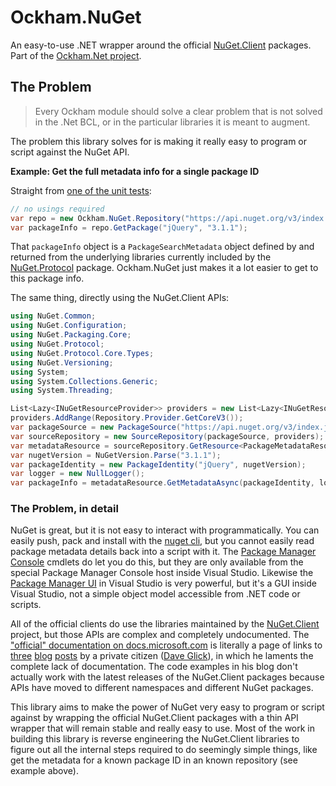 # Ockham.NuGet
An easy-to-use .NET wrapper around the official [NuGet.Client](https://github.com/NuGet/NuGet.Client) packages. Part of the [Ockham.Net project](https://github.com/joshua-honig/ockham.net).

## The Problem

> Every Ockham module should solve a clear problem that is not solved in the .Net BCL, or in the particular libraries it is meant to augment.

The problem this library solves for is making it really easy to program or script against the NuGet API.

**Example: Get the full metadata info for a single package ID**

Straight from [one of the unit tests](https://github.com/joshua-honig/ockham.net.nuget/blob/master/src/test/PackageLookupTests.cs):

```C# 
// no usings required
var repo = new Ockham.NuGet.Repository("https://api.nuget.org/v3/index.json");
var packageInfo = repo.GetPackage("jQuery", "3.1.1"); 
```

That `packageInfo` object is a `PackageSearchMetadata` object defined by and returned from the underlying libraries currently included by the [NuGet.Protocol](https://www.nuget.org/packages/NuGet.Protocol/) package. Ockham.NuGet just makes it a lot easier to get to this package info.

The same thing, directly using the NuGet.Client APIs:

```C#
using NuGet.Common;
using NuGet.Configuration;
using NuGet.Packaging.Core;
using NuGet.Protocol;
using NuGet.Protocol.Core.Types;
using NuGet.Versioning;
using System;
using System.Collections.Generic;
using System.Threading;

List<Lazy<INuGetResourceProvider>> providers = new List<Lazy<INuGetResourceProvider>>();
providers.AddRange(Repository.Provider.GetCoreV3());
var packageSource = new PackageSource("https://api.nuget.org/v3/index.json");
var sourceRepository = new SourceRepository(packageSource, providers);
var metadataResource = sourceRepository.GetResource<PackageMetadataResource>();
var nugetVersion = NuGetVersion.Parse("3.1.1");
var packageIdentity = new PackageIdentity("jQuery", nugetVersion);
var logger = new NullLogger();
var packageInfo = metadataResource.GetMetadataAsync(packageIdentity, logger, CancellationToken.None).Result;
```

### The Problem, in detail
NuGet is great, but it is not easy to interact with programmatically. You can easily push, pack and install with the [nuget cli](https://docs.microsoft.com/en-us/nuget/tools/nuget-exe-cli-reference), but you cannot easily read package metadata details back into a script with it. The [Package Manager Console](https://docs.microsoft.com/en-us/nuget/tools/package-manager-console) cmdlets do let you do this, but they are only available from the special Package Manager Console host inside Visual Studio. Likewise the [Package Manager UI](https://docs.microsoft.com/en-us/nuget/tools/package-manager-ui) in Visual Studio is very powerful, but it's a GUI inside Visual Studio, not a simple object model accessible from .NET code or scripts.

All of the official clients do use the libraries maintained by the [NuGet.Client](https://github.com/NuGet/NuGet.Client) project, but those APIs are complex and completely undocumented. The ["official" documentation on docs.microsoft.com](https://docs.microsoft.com/en-us/nuget/api/nuget-api-v3) is literally a page of links to [three](https://daveaglick.com/posts/exploring-the-nuget-v3-libraries-part-1) [blog](https://daveaglick.com/posts/exploring-the-nuget-v3-libraries-part-2) [posts](https://daveaglick.com/posts/exploring-the-nuget-v3-libraries-part-3) by a private citizen ([Dave Glick](https://daveaglick.com/)), in which he laments the complete lack of documentation. The code examples in his blog don't actually work with the latest releases of the NuGet.Client packages because APIs have moved to different namespaces and different NuGet packages.

This library aims to make the power of NuGet very easy to program or script against by wrapping the official NuGet.Client packages with a thin API wrapper that will remain stable and really easy to use. Most of the work in building this library is reverse engineering the NuGet.Client libraries to figure out all the internal steps required to do seemingly simple things, like get the metadata for a known package ID in an known repository (see example above).

